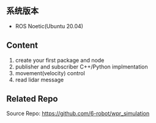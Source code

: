 ## 系统版本
- ROS Noetic(Ubuntu 20.04)

## Content
1. create your first package and node
2. publisher and subscriber C++/Python implmentation
3. movement(velocity) control
4. read lidar message

## Related Repo
Source Repo: https://github.com/6-robot/wpr_simulation